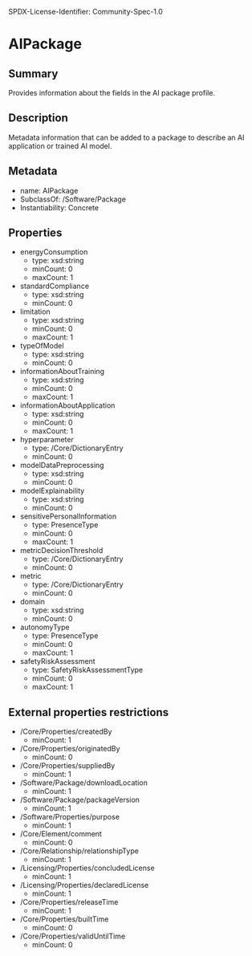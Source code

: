 SPDX-License-Identifier: Community-Spec-1.0

# AIPackage

## Summary

Provides information about the fields in the AI package profile.

## Description

Metadata information that can be added to a package to describe an AI application or trained AI model. 

## Metadata

- name: AIPackage
- SubclassOf: /Software/Package
- Instantiability: Concrete

## Properties

- energyConsumption
  - type: xsd:string
  - minCount: 0
  - maxCount: 1
- standardCompliance
  - type: xsd:string
  - minCount: 0
- limitation
  - type: xsd:string
  - minCount: 0
  - maxCount: 1
- typeOfModel
  - type: xsd:string
  - minCount: 0
- informationAboutTraining
  - type: xsd:string
  - minCount: 0
  - maxCount: 1
- informationAboutApplication
  - type: xsd:string
  - minCount: 0
  - maxCount: 1
- hyperparameter
  - type: /Core/DictionaryEntry
  - minCount: 0
- modelDataPreprocessing
  - type: xsd:string
  - minCount: 0
- modelExplainability
  - type: xsd:string
  - minCount: 0
- sensitivePersonalInformation
  - type: PresenceType
  - minCount: 0
  - maxCount: 1
- metricDecisionThreshold
  - type: /Core/DictionaryEntry
  - minCount: 0
- metric
  - type: /Core/DictionaryEntry
  - minCount: 0
- domain
  - type: xsd:string
  - minCount: 0
- autonomyType
  - type: PresenceType
  - minCount: 0
  - maxCount: 1
- safetyRiskAssessment
  - type: SafetyRiskAssessmentType
  - minCount: 0
  - maxCount: 1

## External properties restrictions

- /Core/Properties/createdBy
  - minCount: 1
- /Core/Properties/originatedBy
  - minCount: 0
- /Core/Properties/suppliedBy
  - minCount: 1
- /Software/Package/downloadLocation
  - minCount: 1
- /Software/Package/packageVersion
  - minCount: 1
- /Software/Properties/purpose
  - minCount: 1
- /Core/Element/comment
  - minCount: 0
- /Core/Relationship/relationshipType
  - minCount: 1
- /Licensing/Properties/concludedLicense
  - minCount: 1
- /Licensing/Properties/declaredLicense
  - minCount: 1
- /Core/Properties/releaseTime
  - minCount: 1
- /Core/Properties/builtTime
  - minCount: 0
- /Core/Properties/validUntilTime
  - minCount: 0


